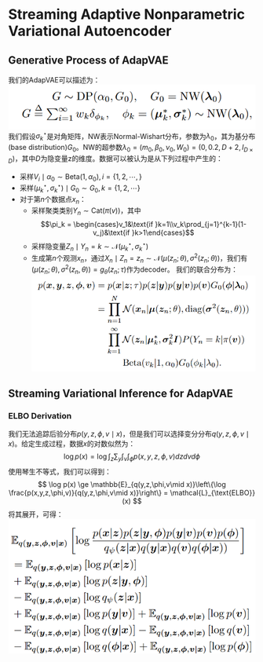 # Streaming Adaptive Nonparametric Variational Autoencoder

## Generative Process of AdapVAE

我们的AdapVAE可以描述为：
![](26.png)
我们假设$\sigma_k^\star$是对角矩阵，NW表示Normal-Wishart分布，参数为$\lambda_0$，其为基分布(base distribution)$G_0$。NW的超参数$\lambda_0 = (m_0, \beta_0, \nu_0, W_0) = (0, 0.2, D+2, I_{D\times D})$，其中$D$为隐变量$\mathrm{z}$的维度。数据可以被认为是从下列过程中产生的：

+ 采样$V_i\mid \alpha_0 \sim \text{Beta}(1,\alpha_0),i=\{1,2,\cdots,\}$
+ 采样$(\mu_k^\star,\sigma_k^\star)\mid G_0\sim G_0,k=\{1,2,\cdots\}$
+ 对于第$n$个数据点$x_n$：
	+ 采样聚类类别$Y_n\sim \text{Cat}(\pi(v))$，其中$$\pi_k = \begin{cases}v_1&\text{if }k=1\\v_k\prod_{j=1}^{k-1}(1-v_j)&\text{if }k>1\end{cases}$$
	+ 采样隐变量$Z_n\mid Y_n = k\sim \mathcal{N}(\mu_k^\star, \sigma_k^\star)$
	+ 生成第$n$个观测$x_n$，通过$X_n\mid Z_n = z_n \sim \mathcal{N}(\mu(z_n;\theta),\sigma^2(z_n;\theta))$，我们有$(\mu(z_n;\theta),\sigma^2(z_n,\theta))=g_\theta(z_n;\tau)$作为decoder。
我们的联合分布为：
![](27.png)
## Streaming Variational Inference for AdapVAE

### ELBO Derivation

我们无法追踪后验分布$p(y,z,\phi, v\mid x)$，但是我们可以选择变分分布$q(y,z,\phi,v\mid x)$。给定生成过程，数据$x$的对数似然为：
$$
\log p(x) = \log \int_z\sum_y\int_v\int_\phi p(x,y,z,\phi,v)dzdvd\phi
$$
使用琴生不等式，我们可以得到：
$$
\log p(x) \ge \mathbb{E}_{q(y,z,\phi,v\mid x)}\left\{\log \frac{p(x,y,z,\phi,v)}{q(y,z,\phi,v\mid x)}\right\} = \mathcal{L}_{\text{ELBO}}(x)
$$
将其展开，可得：
![](28.png)
